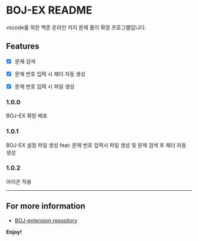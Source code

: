 # BOJ-EX README

vscode를 위한 백준 온라인 저지 문제 풀이 확장 프로그램입니다.

## Features

- [x] 문제 검색
- [x] 문제 번호 입력 시 헤더 자동 생성
- [x] 문제 번호 입력 시 파일 생성


### 1.0.0

BOJ-EX 확장 배포

### 1.0.1

BOJ-EX 설정 파일 생성
feat: 문제 번호 입력시 파일 생성 및 문제 검색 후 헤더 자동 생성

### 1.0.2

아이콘 적용

---

## For more information

* [BOJ-extension repository](https://github.com/dltkdgns00/BOJ-extension)

**Enjoy!**
